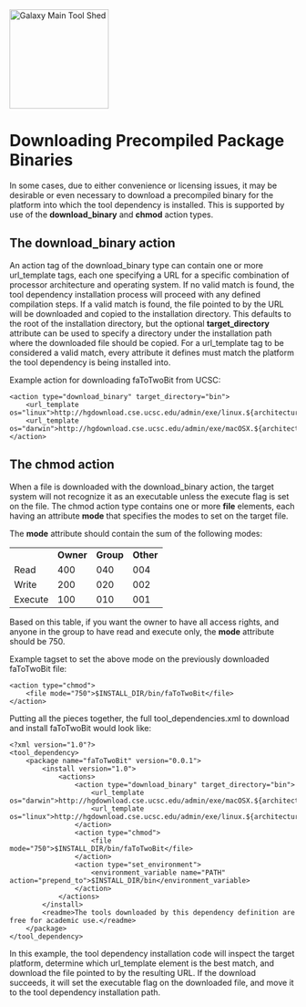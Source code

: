 <div class='center'> <a href='http://toolshed.g2.bx.psu.edu'><img src='/Images/Logos/ToolShed.jpg' alt='Galaxy Main Tool Shed' height="174" /></a> </div>

# Downloading Precompiled Package Binaries

In some cases, due to either convenience or licensing issues, it may be desirable or even necessary to download a precompiled binary for the platform into which the tool dependency is installed. This is supported by use of the **download_binary** and **chmod** action types.

## The download_binary action

An action tag of the download_binary type can contain one or more url_template tags, each one specifying a URL for a specific combination of processor architecture and operating system. If no valid match is found, the tool dependency installation process will proceed with any defined compilation steps. If a valid match is found, the file pointed to by the URL will be downloaded and copied to the installation directory. This defaults to the root of the installation directory, but the optional **target_directory** attribute can be used to specify a directory under the installation path where the downloaded file should be copied. For a url_template tag to be considered a valid match, every attribute it defines must match the platform the tool dependency is being installed into.

Example action for downloading faToTwoBit from UCSC:

```
<action type="download_binary" target_directory="bin">
    <url_template os="linux">http://hgdownload.cse.ucsc.edu/admin/exe/linux.${architecture}/faToTwoBit</url_template>
    <url_template os="darwin">http://hgdownload.cse.ucsc.edu/admin/exe/macOSX.${architecture}/faToTwoBit</url_template>
</action>
```


## The chmod action

When a file is downloaded with the download_binary action, the target system will not recognize it as an executable unless the execute flag is set on the file. The chmod action type contains one or more **file** elements, each having an attribute **mode** that specifies the modes to set on the target file.

The **mode** attribute should contain the sum of the following modes:

<table>
  <tr>
    <td> &nbsp;</td>
    <td> <strong>Owner</strong></td>
    <td> <strong>Group</strong></td>
    <td> <strong>Other</strong></td>
  </tr>
  <tr>
    <td> Read</td>
    <td> 400</td>
    <td> 040</td>
    <td> 004</td>
  </tr>
  <tr>
    <td> Write</td>
    <td> 200</td>
    <td> 020</td>
    <td> 002</td>
  </tr>
  <tr>
    <td> Execute</td>
    <td> 100</td>
    <td> 010</td>
    <td> 001</td>
  </tr>
</table>


Based on this table, if you want the owner to have all access rights, and anyone in the group to have read and execute only, the **mode** attribute should be 750.

Example tagset to set the above mode on the previously downloaded faToTwoBit file:
```
<action type="chmod">
    <file mode="750">$INSTALL_DIR/bin/faToTwoBit</file>
</action>
```


Putting all the pieces together, the full tool_dependencies.xml to download and install faToTwoBit would look like:
```
<?xml version="1.0"?>
<tool_dependency>
    <package name="faToTwoBit" version="0.0.1">
        <install version="1.0">
            <actions>
                <action type="download_binary" target_directory="bin">
                    <url_template os="darwin">http://hgdownload.cse.ucsc.edu/admin/exe/macOSX.${architecture}/faToTwoBit</url_template>
                    <url_template os="linux">http://hgdownload.cse.ucsc.edu/admin/exe/linux.${architecture}/faToTwoBit</url_template>
                </action>
                <action type="chmod">
                    <file mode="750">$INSTALL_DIR/bin/faToTwoBit</file>
                </action>
                <action type="set_environment">
                    <environment_variable name="PATH" action="prepend_to">$INSTALL_DIR/bin</environment_variable>
                </action>
            </actions>
        </install>
        <readme>The tools downloaded by this dependency definition are free for academic use.</readme>
    </package>
</tool_dependency>
```


In this example, the tool dependency installation code will inspect the target platform, determine which url_template element is the best match, and download the file pointed to by the resulting URL. If the download succeeds, it will set the executable flag on the downloaded file, and move it to the tool dependency installation path.
